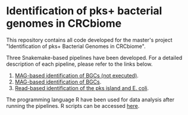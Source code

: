 # Identification of pks+ bacterial genomes in CRCbiome

This repository contains all code developed for the master's project "Identification of pks+ Bacterial Genomes in CRCbiome".

Three Snakemake-based pipelines have been developed. For a detailed description of each pipeline, please refer to the links below.
1. [MAG-based identification of BGCs (not executed)](https://github.com/Rounge-lab/Identification-of-pks-positive-bacterial-genomes-in-CRCbiome/tree/main/antismash_sanntis_dram).
2. [MAG-based identification of BGCs](https://github.com/Rounge-lab/Identification-of-pks-positive-bacterial-genomes-in-CRCbiome/tree/main/antismash_dram).
3. [Read-based identification of the pks island and E. coli](https://github.com/Rounge-lab/Identification-of-pks-positive-bacterial-genomes-in-CRCbiome/tree/main/read_mapping).

The programming language R have been used for data analysis after running the pipelines. R scripts can be accessed [here](https://github.com/Rounge-lab/Identification-of-pks-bacterial-genomes-in-CRCbiome/tree/main/r_scripts).
